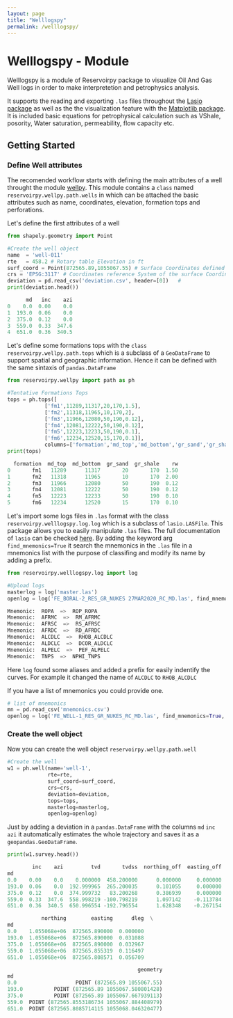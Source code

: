 ```yaml
---
layout: page
title: "Welllogspy"
permalink: /welllogspy/
---
```


# Welllogspy - Module

Welllogspy is a module of Reservoirpy package to visualize Oil And Gas Well logs in order to make interpretetion and petrophysics analysis. 

It supports the reading and exporting `.las` files throughout the [Lasio package](https://github.com/kinverarity1/lasio) as well as the the visualization feature with the [Matplotlib package](https://matplotlib.org/). It is included basic equations for petrophysical calculation such as VShale, posority, Water saturation, permeability, flow capacity etc. 

## Getting Started

### Define Well attributes
The recomended workflow starts with defining the main attributes of a well throught the module [wellpy](https://scuervo91.github.io/reservoirpy/wellpy). This module contains a `class` named `reservoirpy.wellpy.path.wells` in which can be attached the basic attributes such as name, coordinates, elevation, formation tops and perforations. 

Let's define the first attributes of a well
```python
from shapely.geometry import Point

#Create the well object
name  = 'well-011'
rte   = 458.2 # Rotary table Elevation in ft
surf_coord = Point(872565.89,1055067.55) # Surface Coordinates defined as Point  
crs = 'EPSG:3117' # Coordinates reference System of the surface Coordinates
deviation = pd.read_csv('deviation.csv', header=[0])   #
print(deviation.head())

      md   inc    azi
0    0.0  0.00    0.0
1  193.0  0.06    0.0
2  375.0  0.12    0.0
3  559.0  0.33  347.6
4  651.0  0.36  340.5
```
Let's define some formations tops with the `class` `reservoirpy.wellpy.path.tops` which is a subclass of a `GeoDataFrame` to support spatial and geographic information. Hence it can be defined with the same sintaxis of `pandas.DataFrame` 

```python
from reservoirpy.wellpy import path as ph

#Tentative Formations Tops
tops = ph.tops([
            ['fm1',11289,11317,20,170,1.5],
            ['fm2',11318,11965,10,170,2],
            ['fm3',11966,12080,50,190,0.12],
            ['fm4',12081,12222,50,190,0.12],
            ['fm5',12223,12233,50,190,0.1],
            ['fm6',12234,12520,15,170,0.1]], 
            columns=['formation','md_top','md_bottom','gr_sand','gr_shale','rw'])
print(tops)

  formation  md_top  md_bottom  gr_sand  gr_shale    rw
0       fm1   11289      11317       20       170  1.50
1       fm2   11318      11965       10       170  2.00
2       fm3   11966      12080       50       190  0.12
3       fm4   12081      12222       50       190  0.12
4       fm5   12223      12233       50       190  0.10
5       fm6   12234      12520       15       170  0.10
```

Let's import some logs files in `.las` format with the class `reservoirpy.welllogspy.log.log` which is a subclass of `lasio.LASFile`. This package allows you to easily manipulate `.las` files. The full documentation of `lasio` can be checked [here](https://lasio.readthedocs.io/en/latest/). By adding the keyword arg `find_mnemonics=True` it search the mnemonics in the `.las` file in a mnemonics list with the purpose of classifing and modify its name by adding a prefix. 

```python
from reservoirpy.welllogspy.log import log 

#Upload logs
masterlog = log('master.las')
openlog = log('FE_BORAL-2_RES_GR_NUKES 27MAR2020_RC_MD.las', find_mnemonics=True)

Mnemonic:  ROPA  =>  ROP_ROPA
Mnemonic:  AFRMC  =>  RM_AFRMC
Mnemonic:  AFRSC  =>  RS_AFRSC
Mnemonic:  AFRDC  =>  RD_AFRDC
Mnemonic:  ALCDLC  =>  RHOB_ALCDLC
Mnemonic:  ALDCLC  =>  DCOR_ALDCLC
Mnemonic:  ALPELC  =>  PEF_ALPELC
Mnemonic:  TNPS  =>  NPHI_TNPS
```
Here `log` found some aliases and added a prefix for easily indentify the curves. For example it changed the name of `ALCDLC` to `RHOB_ALCDLC` 

If you have a list of mnemonics you could provide one.

```python
# list of mnemonics 
mn = pd.read_csv('mnemonics.csv')
openlog = log('FE_WELL-1_RES_GR_NUKES_RC_MD.las', find_mnemonics=True, mnemonics=mn)
```

### Create the well object

Now you can create the well object ```reservoirpy.wellpy.path.well```

```python
#Create the well
w1 = ph.well(name='well-1', 
             rte=rte, 
             surf_coord=surf_coord, 
             crs=crs, 
             deviation=deviation, 
             tops=tops, 
             masterlog=masterlog, 
             openlog=openlog)
```

Just by adding a deviation in a `pandas.DataFrame` with the columns `md` `inc` `azi` it automatically estimates the whole trajectory and saves it as a `geopandas.GeoDataFrame`. 

```python
print(w1.survey.head())

        inc    azi         tvd       tvdss  northing_off  easting_off  \
md                                                                      
0.0    0.00    0.0    0.000000  458.200000      0.000000     0.000000   
193.0  0.06    0.0  192.999965  265.200035      0.101055     0.000000   
375.0  0.12    0.0  374.999732   83.200268      0.386939     0.000000   
559.0  0.33  347.6  558.998219 -100.798219      1.097142    -0.113784   
651.0  0.36  340.5  650.996554 -192.796554      1.628348    -0.267154   

           northing        easting      dleg  \
md                                             
0.0    1.055068e+06  872565.890000  0.000000   
193.0  1.055068e+06  872565.890000  0.031088   
375.0  1.055068e+06  872565.890000  0.032967   
559.0  1.055068e+06  872565.855319  0.116497   
651.0  1.055068e+06  872565.808571  0.056709   

                                          geometry  
md                                                  
0.0                   POINT (872565.89 1055067.55)  
193.0          POINT (872565.89 1055067.580801428)  
375.0          POINT (872565.89 1055067.667939113)  
559.0  POINT (872565.8553186734 1055067.884408979)  
651.0  POINT (872565.8085714115 1055068.046320477)  
```


